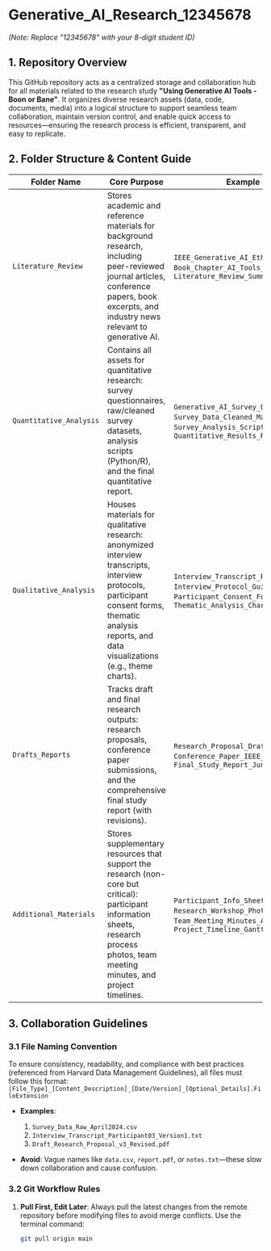 # Generative_AI_Research_12345678  
*(Note: Replace "12345678" with your 8-digit student ID)*  


## 1. Repository Overview  
This GitHub repository acts as a centralized storage and collaboration hub for all materials related to the research study **"Using Generative AI Tools - Boon or Bane"**. It organizes diverse research assets (data, code, documents, media) into a logical structure to support seamless team collaboration, maintain version control, and enable quick access to resources—ensuring the research process is efficient, transparent, and easy to replicate.  


## 2. Folder Structure & Content Guide  
| Folder Name               | Core Purpose                                                                 | Example Files                                                                 |
|---------------------------|-----------------------------------------------------------------------------|-------------------------------------------------------------------------------|
| `Literature_Review`       | Stores academic and reference materials for background research, including peer-reviewed journal articles, conference papers, book excerpts, and industry news relevant to generative AI. | `IEEE_Generative_AI_Ethics_2024.pdf`, `Book_Chapter_AI_Tools_Impact.txt`, `Literature_Review_Summary.md` |
| `Quantitative_Analysis`   | Contains all assets for quantitative research: survey questionnaires, raw/cleaned survey datasets, analysis scripts (Python/R), and the final quantitative report. | `Generative_AI_Survey_Questions.docx`, `Survey_Data_Cleaned_May2024.csv`, `Survey_Analysis_Script.py`, `Quantitative_Results_Report.pdf` |
| `Qualitative_Analysis`    | Houses materials for qualitative research: anonymized interview transcripts, interview protocols, participant consent forms, thematic analysis reports, and data visualizations (e.g., theme charts). | `Interview_Transcript_Participant05.txt`, `Interview_Protocol_Guide.docx`, `Participant_Consent_Form_Template.pdf`, `Thematic_Analysis_Chart.png` |
| `Drafts_Reports`          | Tracks draft and final research outputs: research proposals, conference paper submissions, and the comprehensive final study report (with revisions). | `Research_Proposal_Draft_v2.md`, `Conference_Paper_IEEE_Submission.pdf`, `Final_Study_Report_June2024.pdf` |
| `Additional_Materials`    | Stores supplementary resources that support the research (non-core but critical): participant information sheets, research process photos, team meeting minutes, and project timelines. | `Participant_Info_Sheet.pdf`, `Research_Workshop_Photo.jpg`, `Team_Meeting_Minutes_April2024.md`, `Project_Timeline_Gantt.csv` |


## 3. Collaboration Guidelines  
### 3.1 File Naming Convention  
To ensure consistency, readability, and compliance with best practices (referenced from Harvard Data Management Guidelines), all files must follow this format:  
`[File_Type]_[Content_Description]_[Date/Version]_[Optional_Details].FileExtension`  

- **Examples**:  
  1. `Survey_Data_Raw_April2024.csv`  
  2. `Interview_Transcript_Participant03_Version1.txt`  
  3. `Draft_Research_Proposal_v3_Revised.pdf`  

- **Avoid**: Vague names like `data.csv`, `report.pdf`, or `notes.txt`—these slow down collaboration and cause confusion.  


### 3.2 Git Workflow Rules  
1. **Pull First, Edit Later**: Always pull the latest changes from the remote repository before modifying files to avoid merge conflicts. Use the terminal command:  
   ```bash
   git pull origin main

